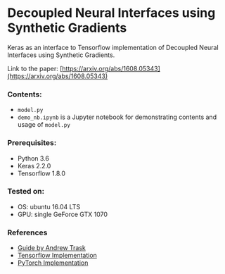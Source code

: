 # Decoupled Neural Interfaces using Synthetic Gradients

Keras as an interface to Tensorflow implementation of Decoupled Neural Interfaces using Synthetic Gradients.

Link to the paper:  [https://arxiv.org/abs/1608.05343](https://arxiv.org/abs/1608.05343)

### Contents:
- `model.py` 
- `demo_nb.ipynb` is a Jupyter notebook for demonstrating contents and usage of `model.py`

### Prerequisites:
- Python 3.6
- Keras 2.2.0
- Tensorflow 1.8.0

### Tested on:
- OS: ubuntu 16.04 LTS
- GPU: single GeForce GTX 1070 

### References
- [Guide by Andrew Trask](https://iamtrask.github.io/2017/03/21/synthetic-gradients/)
- [Tensorflow Implementation](https://github.com/nitarshan/decoupled-neural-interfaces)
- [PyTorch Implementation](https://github.com/andrewliao11/dni.pytorch)